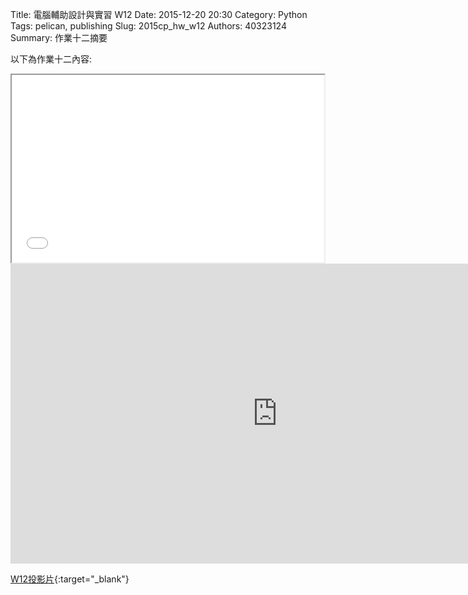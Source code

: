 Title: 電腦輔助設計與實習  W12
Date: 2015-12-20  20:30
Category: Python
Tags: pelican, publishing
Slug: 2015cp_hw_w12
Authors: 40323124
Summary: 作業十二摘要

以下為作業十二內容:

<iframe src="40323124_cp_w12.html" width="500" height="300"></iframe>
<iframe width="854" height="480" src="https://www.youtube.com/embed/82VvZ6Vp7I4" frameborder="0" allowfullscreen></iframe>

[W12投影片](40323124_cp_w12.html){:target="_blank"}




